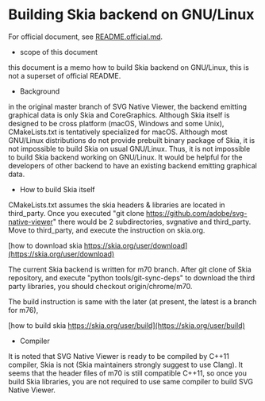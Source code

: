 # Building Skia backend on GNU/Linux

For official document, see [README.official.md](/README.official.md).

* scope of this document

this document is a memo how to build Skia backend on GNU/Linux,
this is not a superset of official README.

* Background

in the original master branch of SVG Native Viewer, the backend
emitting graphical data is only Skia and CoreGraphics. Although
Skia itself is designed to be cross platform (macOS, Windows and
some Unix), CMakeLists.txt is tentatively specialized for macOS.
Although most GNU/Linux distributions do not provide prebuilt
binary package of Skia, it is not impossible to build Skia on
usual GNU/Linux. Thus, it is not impossible to build Skia backend
working on GNU/Linux. It would be helpful for the developers of
other backend to have an existing backend emitting graphical data.

* How to build Skia itself

CMakeLists.txt assumes the skia headers & libraries are located
in third_party. Once you executed "git clone https://github.com/adobe/svg-native-viewer"
there would be 2 subdirectories, svgnative and third_party.
Move to third_party, and execute the instruction on skia.org.

[how to download skia https://skia.org/user/download](https://skia.org/user/download)

The current Skia backend is written for m70 branch. After git
clone of Skia repository, and execute "python tools/git-sync-deps"
to download the third party libraries, you should checkout
origin/chrome/m70.

The build instruction is same with the later (at present,
the latest is a branch for m76),

[how to build skia https://skia.org/user/build](https://skia.org/user/build)

* Compiler

It is noted that SVG Native Viewer is ready to be compiled by
C++11 compiler, Skia is not (Skia maintainers strongly suggest
to use Clang). It seems that the header files of m70 is still
compatible C++11, so once you build Skia libraries, you are not
required to use same compiler to build SVG Native Viewer.
